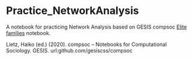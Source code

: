 # Practice_NetworkAnalysis
A notebook for practicing Network Analysis based on GESIS compsoc [Elite families](https://github.com/gesiscss/compsoc/blob/daf3a12ecfb6e5ee206f4a34131b0ff9c855f271//elite_families.ipynb) notebook.

Lietz, Haiko (ed.) (2020). compsoc – Notebooks for Computational Sociology. GESIS. url:github.com/gesiscss/compsoc
